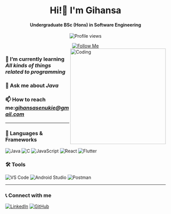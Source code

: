 

<h1 align="center"> 
  Hi!👋 I'm Gihansa 
</h1>

<h4 align="center">Undergraduate BSc (Hons) in Software Engineering</h4>

<p align="center">
  <img src="https://komarev.com/ghpvc/?username=GihansaSenukie&color=blue&style=flat-square" alt="Profile views"/>
</p>

<div align="center">
  <a href="https://github.com/GihansaSenukie"><img src="https://img.shields.io/badge/FOLLOW%20@GIHANSA_SENUKIE-gray?style=for-the-badge" alt="Follow Me"></a>
</div>

<img align="right" alt="Coding" width="300" src="https://camo.githubusercontent.com/7fd4efd6621565a2e09921d15de74e315fc4a8755660721dcb9ce5f97d27abcb/68747470733a2f2f63646e2e686173686e6f64652e636f6d2f7265732f686173686e6f64652f696d6167652f75706c6f61642f76313638313536323530383336352f6b39367a307833566a2e676966">

### 🌱 I’m currently learning *All kinds of things related to programming*
### 💬 Ask me about *Java*
### 📫 How to reach me:*[gihansasenukie@gmail.com](mailto:gihansasenukie@gmail.com)*

---

### 🚀 Languages & Frameworks
![Java](https://img.shields.io/badge/Java-ED8B00?style=for-the-badge&logo=java&logoColor=white)
![C](https://img.shields.io/badge/C-00599C?style=for-the-badge&logo=c&logoColor=white)
![JavaScript](https://img.shields.io/badge/JavaScript-F7DF1E?style=for-the-badge&logo=javascript&logoColor=black)
![React](https://img.shields.io/badge/React-20232A?style=for-the-badge&logo=react&logoColor=61DAFB)
![Flutter](https://img.shields.io/badge/Flutter-02569B?style=for-the-badge&logo=flutter&logoColor=white)

### 🛠 Tools
![VS Code](https://img.shields.io/badge/VS%20Code-007ACC?style=for-the-badge&logo=visual-studio-code&logoColor=white)
![Android Studio](https://img.shields.io/badge/Android%20Studio-3DDC84?style=for-the-badge&logo=android-studio&logoColor=white)
![Postman](https://img.shields.io/badge/Postman-FF6C37?style=for-the-badge&logo=postman&logoColor=white)

---

### 📞 Connect with me
[![LinkedIn](https://img.shields.io/badge/LinkedIn-0077B5?style=for-the-badge&logo=linkedin&logoColor=white)](https://www.linkedin.com/in/gihansa-senukie-a3b577331/)
[![GitHub](https://img.shields.io/badge/GitHub-181717?style=for-the-badge&logo=github&logoColor=white)](https://github.com/ghsenu)

